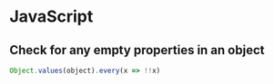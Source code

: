 # JavaScript

## Check for any empty properties in an object

```javascript 
Object.values(object).every(x => !!x) 
```

